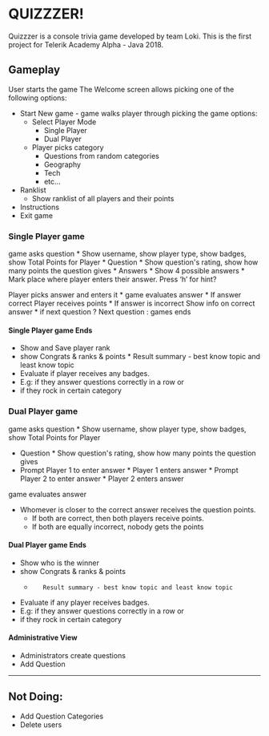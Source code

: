 # QUIZZZER!

Quizzzer is a console trivia game developed by team Loki. This is the first project for Telerik Academy Alpha - Java 2018.

## Gameplay

User starts the game
The Welcome screen allows picking one of the following options:
  * Start New game - game walks player through picking the game options:
    * Select Player Mode
      - Single Player
      - Dual Player
    * Player picks category
      - Questions from random categories
      - Geography
      - Tech
      - etc...
  * Ranklist
    * Show ranklist of all players and their points
  * Instructions
  * Exit game

### Single Player game

game asks question
      * Show username, show player type, show badges, show Total Points for Player
    * Question
      * Show question's rating, show how many points the question gives
    * Answers
      * Show 4 possible answers
    * Mark place where player enters their answer.
      Press ‘h’ for hint?

Player picks answer and enters it
    * game evaluates answer
      * If answer correct
         Player receives points
      * If answer is incorrect
         Show info on correct answer
      * if next question ? 
              Next question : 
              games ends

#### Single Player game Ends
* Show and Save player rank
* show Congrats & ranks & points
          *   Result summary - best know topic and least know topic
* Evaluate if player receives any badges. 
 *  E.g: if they answer questions correctly in a row or 
 *  if they rock in certain category


### Dual Player game

game asks question
     * Show username, show player type, show badges, show Total Points for Player
   * Question
    *   Show question's rating, show how many points the question gives
   *  Prompt Player 1 to enter answer
    *  Player 1 enters answer
    * Prompt Player 2 to enter answer
     * Player 2 enters answer

game evaluates answer
   * Whomever is closer to the correct answer receives the question points.
     * If both are correct, then both players receive points.
     * If both are equally incorrect, nobody gets the points

#### Dual Player game Ends
* Show who is the winner
* show Congrats & ranks & points
    *        Result summary - best know topic and least know topic
* Evaluate if any player receives badges. 
* E.g: if they answer questions correctly in a row or 
* if they rock in certain category

#### Administrative View
* Administrators create questions 
* Add Question

-------------------------------------------
## Not Doing:

* Add Question Categories
* Delete users

